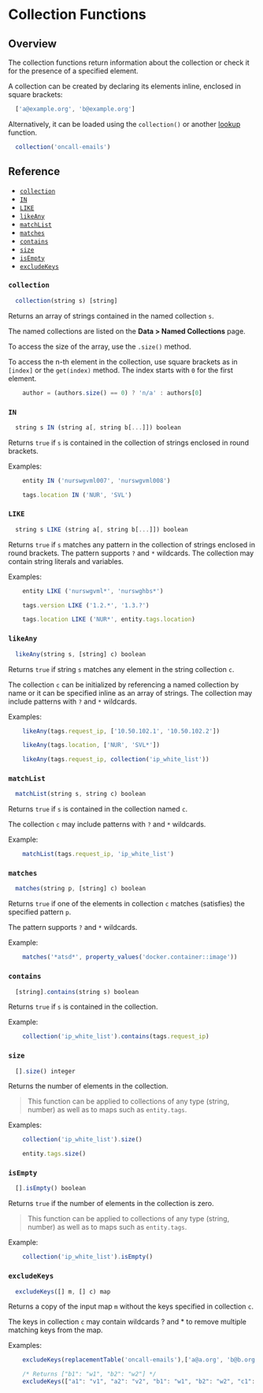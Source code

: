# Collection Functions

## Overview

The collection functions return information about the collection or check it for the presence of a specified element.

A collection can be created by declaring its elements inline, enclosed in square brackets:

```javascript
  ['a@example.org', 'b@example.org']
```

Alternatively, it can be loaded using the `collection()` or another [lookup](functions-lookup.md) function.

```javascript
  collection('oncall-emails')
```

## Reference

* [`collection`](#collection)
* [`IN`](#in)
* [`LIKE`](#like)
* [`likeAny`](#likeany)
* [`matchList`](#matchlist)
* [`matches`](#matches)
* [`contains`](#contains)
* [`size`](#size)
* [`isEmpty`](#isempty)
* [`excludeKeys`](#excludekeys)

### `collection`

```javascript
  collection(string s) [string]
```

Returns an array of strings contained in the named collection `s`.

The named collections are listed on the **Data > Named Collections** page.

To access the size of the array, use the `.size()` method.

To access the n-th element in the collection, use square brackets as in `[index]` or the `get(index)` method. The index starts with `0` for the first element.

```javascript
    author = (authors.size() == 0) ? 'n/a' : authors[0]
```

### `IN`

```javascript
  string s IN (string a[, string b[...]]) boolean
```

Returns `true` if `s` is contained in the collection of strings enclosed in round brackets.

Examples:

```javascript
    entity IN ('nurswgvml007', 'nurswgvml008')
```

```javascript
    tags.location IN ('NUR', 'SVL')
```

### `LIKE`

```javascript
  string s LIKE (string a[, string b[...]]) boolean
```

Returns `true` if `s` matches any pattern in the collection of strings enclosed in round brackets. The pattern supports `?` and `*` wildcards. The collection may contain string literals and variables.

Examples:

```javascript
    entity LIKE ('nurswgvml*', 'nurswghbs*')
```

```javascript
    tags.version LIKE ('1.2.*', '1.3.?')
```

```javascript
    tags.location LIKE ('NUR*', entity.tags.location)
```

### `likeAny`

```javascript
  likeAny(string s, [string] c) boolean
```

Returns `true` if string `s` matches any element in the string collection `c`.

The collection `c` can be initialized by referencing a named collection by name or it can be specified inline as an array of strings. The collection may include patterns with `?` and `*` wildcards.

Examples:

```javascript
    likeAny(tags.request_ip, ['10.50.102.1', '10.50.102.2'])
```

```javascript
    likeAny(tags.location, ['NUR', 'SVL*'])
```

```javascript
    likeAny(tags.request_ip, collection('ip_white_list'))
```

### `matchList`

```javascript
  matchList(string s, string c) boolean
```

Returns `true` if `s` is contained in the collection named `c`.

The collection `c` may include patterns with `?` and `*` wildcards.

Example:

```javascript
    matchList(tags.request_ip, 'ip_white_list')
```

### `matches`

```javascript
  matches(string p, [string] c) boolean
```

Returns `true` if one of the elements in collection `c` matches (satisfies) the specified pattern `p`.

The pattern supports `?` and `*` wildcards.

Example:

```javascript
    matches('*atsd*', property_values('docker.container::image'))
```

### `contains`

```javascript
  [string].contains(string s) boolean
```

Returns `true` if `s` is contained in the collection.

Example:

```javascript
    collection('ip_white_list').contains(tags.request_ip)
```

### `size`

```javascript
  [].size() integer
```

Returns the number of elements in the collection.

> This function can be applied to collections of any type (string, number) as well as to maps such as `entity.tags`.

Examples:

```javascript
    collection('ip_white_list').size()
```

```javascript
    entity.tags.size()
```

### `isEmpty`

```javascript
  [].isEmpty() boolean
```

Returns `true` if the number of elements in the collection is zero.

> This function can be applied to collections of any type (string, number) as well as to maps such as `entity.tags`.

Example:

```javascript
    collection('ip_white_list').isEmpty()
```

### `excludeKeys`

```javascript
  excludeKeys([] m, [] c) map
```

Returns a copy of the input map `m` without the keys specified in collection `c`.

The keys in collection `c` may contain wildcards ? and * to remove multiple matching keys from the map.

Examples:

```javascript
    excludeKeys(replacementTable('oncall-emails'),['a@a.org', 'b@b.org'])
```

```javascript
    /* Returns ["b1": "w1", "b2": "w2"] */
    excludeKeys(["a1": "v1", "a2": "v2", "b1": "w1", "b2": "w2", "c1": "z1"], ['a*', 'c1'])
```

